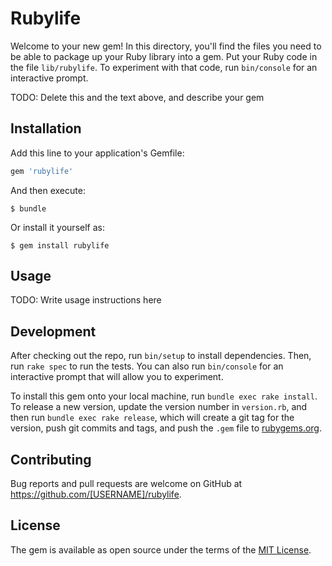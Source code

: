 # Rubylife

Welcome to your new gem! In this directory, you'll find the files you need to be able to package up your Ruby library into a gem. Put your Ruby code in the file `lib/rubylife`. To experiment with that code, run `bin/console` for an interactive prompt.

TODO: Delete this and the text above, and describe your gem

## Installation

Add this line to your application's Gemfile:

```ruby
gem 'rubylife'
```

And then execute:

    $ bundle

Or install it yourself as:

    $ gem install rubylife

## Usage

TODO: Write usage instructions here

## Development

After checking out the repo, run `bin/setup` to install dependencies. Then, run `rake spec` to run the tests. You can also run `bin/console` for an interactive prompt that will allow you to experiment.

To install this gem onto your local machine, run `bundle exec rake install`. To release a new version, update the version number in `version.rb`, and then run `bundle exec rake release`, which will create a git tag for the version, push git commits and tags, and push the `.gem` file to [rubygems.org](https://rubygems.org).

## Contributing

Bug reports and pull requests are welcome on GitHub at https://github.com/[USERNAME]/rubylife.


## License

The gem is available as open source under the terms of the [MIT License](http://opensource.org/licenses/MIT).

